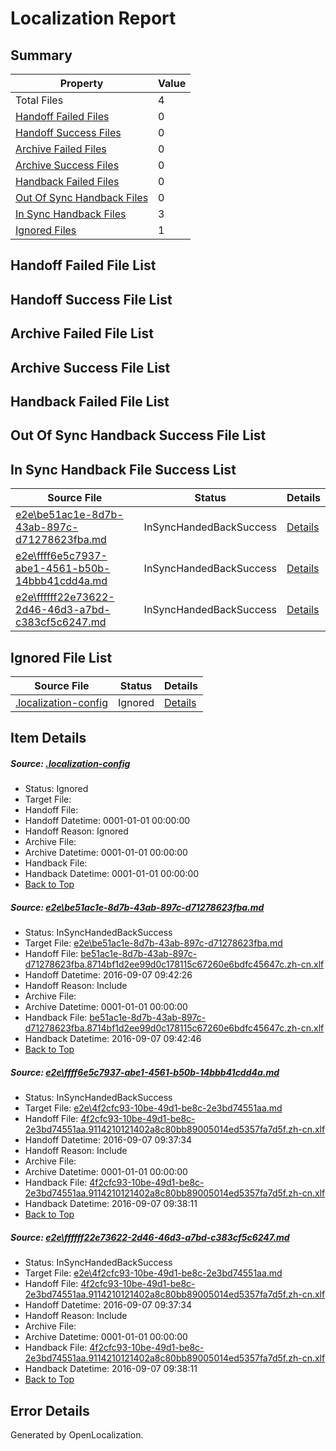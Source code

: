 # <a name='report-top'></a> Localization Report

## Summary
 Property | Value 
 -------- | ----- 
 Total Files | 4
[ Handoff Failed Files ](#handoff-failed-list)| 0
[ Handoff Success Files ](#handoff-success-list)| 0
[ Archive Failed Files ](#archive-failed-list)| 0
[ Archive Success Files ](#archive-success-list)| 0
[ Handback Failed Files ](#handback-failed-list)| 0
[ Out Of Sync Handback Files ](#outofsync-handback-success-list)| 0
[ In Sync Handback Files ](#insync-handback-success-list)| 3
[ Ignored Files ](#ignored-list)| 1

## <a name='handoff-failed-list'></a> Handoff Failed File List

## <a name='handoff-success-list'></a> Handoff Success File List

## <a name='archive-failed-list'></a> Archive Failed File List

## <a name='archive-success-list'></a> Archive Success File List

## <a name='handback-failed-list'></a> Handback Failed File List

## <a name='outofsync-handback-success-list'></a> Out Of Sync Handback Success File List

## <a name='insync-handback-success-list'></a> In Sync Handback File Success List
 Source File | Status | Details 
 ----------- | ------ | ------- 
 [e2e\be51ac1e-8d7b-43ab-897c-d71278623fba.md](https://github.com/OpenLocalizationTestOrg/ol-test0/blob/b6e01bc265eb4d5255dbdba1f990652a23f4f6fb/e2e/be51ac1e-8d7b-43ab-897c-d71278623fba.md) | InSyncHandedBackSuccess | [Details](#947cc73e611fa44aa77de1c73324d1eef997d41b1)
 [e2e\ffff6e5c7937-abe1-4561-b50b-14bbb41cdd4a.md](https://github.com/OpenLocalizationTestOrg/ol-test0/blob/63fc174e8d3e208ae90306bc8635ec2207029a58/e2e/ffff6e5c7937-abe1-4561-b50b-14bbb41cdd4a.md) | InSyncHandedBackSuccess | [Details](#e6ba51bd7e2cb986bf4f84eb9debe214b2f8d89b2)
 [e2e\ffffff22e73622-2d46-46d3-a7bd-c383cf5c6247.md](https://github.com/OpenLocalizationTestOrg/ol-test0/blob/b6e01bc265eb4d5255dbdba1f990652a23f4f6fb/e2e/ffffff22e73622-2d46-46d3-a7bd-c383cf5c6247.md) | InSyncHandedBackSuccess | [Details](#e6ba51bd7e2cb986bf4f84eb9debe214b2f8d89b3)

## <a name='ignored-list'></a> Ignored File List
 Source File | Status | Details 
 ----------- | ------ | ------- 
 [.localization-config](https://github.com/OpenLocalizationTestOrg/ol-test0/blob/b6e01bc265eb4d5255dbdba1f990652a23f4f6fb/.localization-config) | Ignored | [Details](#3d4f252ac210baf56311d7e97dcc2db10974dbd20)

## Item Details
##### <a name='3d4f252ac210baf56311d7e97dcc2db10974dbd20'></a> Source: [.localization-config](https://github.com/OpenLocalizationTestOrg/ol-test0/blob/b6e01bc265eb4d5255dbdba1f990652a23f4f6fb/.localization-config)
* Status: Ignored
* Target File: 
* Handoff File: 
* Handoff Datetime: 0001-01-01 00:00:00
* Handoff Reason: Ignored
* Archive File: 
* Archive Datetime: 0001-01-01 00:00:00
* Handback File: 
* Handback Datetime: 0001-01-01 00:00:00
* [Back to Top](#report-top)

##### <a name='947cc73e611fa44aa77de1c73324d1eef997d41b1'></a> Source: [e2e\be51ac1e-8d7b-43ab-897c-d71278623fba.md](https://github.com/OpenLocalizationTestOrg/ol-test0/blob/b6e01bc265eb4d5255dbdba1f990652a23f4f6fb/e2e/be51ac1e-8d7b-43ab-897c-d71278623fba.md)
* Status: InSyncHandedBackSuccess
* Target File: [e2e\be51ac1e-8d7b-43ab-897c-d71278623fba.md](https://github.com/OpenLocalizationTestOrg/ol-test0-zhcn/blob/90df940ac353070ee108b76f549e05ba9626bb6b/e2e/be51ac1e-8d7b-43ab-897c-d71278623fba.md)
* Handoff File: [be51ac1e-8d7b-43ab-897c-d71278623fba.8714bf1d2ee99d0c178115c67260e6bdfc45647c.zh-cn.xlf](https://github.com/OpenLocalizationTestOrg/ol-test0-handoff/blob/179c1b7ac83732d4f2f453c802b3f71f015e65d8/ol-handoff/OpenLocalizationTestOrg/ol-test0-zhcn/ci/ht/be51ac1e-8d7b-43ab-897c-d71278623fba.8714bf1d2ee99d0c178115c67260e6bdfc45647c.zh-cn.xlf)
* Handoff Datetime: 2016-09-07 09:42:26
* Handoff Reason: Include
* Archive File: 
* Archive Datetime: 0001-01-01 00:00:00
* Handback File: [be51ac1e-8d7b-43ab-897c-d71278623fba.8714bf1d2ee99d0c178115c67260e6bdfc45647c.zh-cn.xlf](https://github.com/OpenLocalizationTestOrg/ol-test0-handback/blob/1f1e62d7f686c2c5c989583667e571ca40dd4583/ol-handback/OpenLocalizationTestOrg/ol-test0-zhcn/ci/ht/be51ac1e-8d7b-43ab-897c-d71278623fba.8714bf1d2ee99d0c178115c67260e6bdfc45647c.zh-cn.xlf)
* Handback Datetime: 2016-09-07 09:42:46
* [Back to Top](#report-top)

##### <a name='e6ba51bd7e2cb986bf4f84eb9debe214b2f8d89b2'></a> Source: [e2e\ffff6e5c7937-abe1-4561-b50b-14bbb41cdd4a.md](https://github.com/OpenLocalizationTestOrg/ol-test0/blob/63fc174e8d3e208ae90306bc8635ec2207029a58/e2e/ffff6e5c7937-abe1-4561-b50b-14bbb41cdd4a.md)
* Status: InSyncHandedBackSuccess
* Target File: [e2e\4f2cfc93-10be-49d1-be8c-2e3bd74551aa.md](https://github.com/OpenLocalizationTestOrg/ol-test0-zhcn/blob/0af7cbc9904bcd13976c19a4486839e9a7f76d91/e2e/4f2cfc93-10be-49d1-be8c-2e3bd74551aa.md)
* Handoff File: [4f2cfc93-10be-49d1-be8c-2e3bd74551aa.9114210121402a8c80bb89005014ed5357fa7d5f.zh-cn.xlf](https://github.com/OpenLocalizationTestOrg/ol-test0-handoff/blob/271bf29092a4cdb12ce671584b41f37bef31606f/ol-handoff/OpenLocalizationTestOrg/ol-test0-zhcn/ci/ht/4f2cfc93-10be-49d1-be8c-2e3bd74551aa.9114210121402a8c80bb89005014ed5357fa7d5f.zh-cn.xlf)
* Handoff Datetime: 2016-09-07 09:37:34
* Handoff Reason: Include
* Archive File: 
* Archive Datetime: 0001-01-01 00:00:00
* Handback File: [4f2cfc93-10be-49d1-be8c-2e3bd74551aa.9114210121402a8c80bb89005014ed5357fa7d5f.zh-cn.xlf](https://github.com/OpenLocalizationTestOrg/ol-test0-handback/blob/e6c4d12d087dc80b28cdafe1845462bf31c4ba5b/ol-handback/OpenLocalizationTestOrg/ol-test0-zhcn/ci/ht/4f2cfc93-10be-49d1-be8c-2e3bd74551aa.9114210121402a8c80bb89005014ed5357fa7d5f.zh-cn.xlf)
* Handback Datetime: 2016-09-07 09:38:11
* [Back to Top](#report-top)

##### <a name='e6ba51bd7e2cb986bf4f84eb9debe214b2f8d89b3'></a> Source: [e2e\ffffff22e73622-2d46-46d3-a7bd-c383cf5c6247.md](https://github.com/OpenLocalizationTestOrg/ol-test0/blob/b6e01bc265eb4d5255dbdba1f990652a23f4f6fb/e2e/ffffff22e73622-2d46-46d3-a7bd-c383cf5c6247.md)
* Status: InSyncHandedBackSuccess
* Target File: [e2e\4f2cfc93-10be-49d1-be8c-2e3bd74551aa.md](https://github.com/OpenLocalizationTestOrg/ol-test0-zhcn/blob/0af7cbc9904bcd13976c19a4486839e9a7f76d91/e2e/4f2cfc93-10be-49d1-be8c-2e3bd74551aa.md)
* Handoff File: [4f2cfc93-10be-49d1-be8c-2e3bd74551aa.9114210121402a8c80bb89005014ed5357fa7d5f.zh-cn.xlf](https://github.com/OpenLocalizationTestOrg/ol-test0-handoff/blob/271bf29092a4cdb12ce671584b41f37bef31606f/ol-handoff/OpenLocalizationTestOrg/ol-test0-zhcn/ci/ht/4f2cfc93-10be-49d1-be8c-2e3bd74551aa.9114210121402a8c80bb89005014ed5357fa7d5f.zh-cn.xlf)
* Handoff Datetime: 2016-09-07 09:37:34
* Handoff Reason: Include
* Archive File: 
* Archive Datetime: 0001-01-01 00:00:00
* Handback File: [4f2cfc93-10be-49d1-be8c-2e3bd74551aa.9114210121402a8c80bb89005014ed5357fa7d5f.zh-cn.xlf](https://github.com/OpenLocalizationTestOrg/ol-test0-handback/blob/e6c4d12d087dc80b28cdafe1845462bf31c4ba5b/ol-handback/OpenLocalizationTestOrg/ol-test0-zhcn/ci/ht/4f2cfc93-10be-49d1-be8c-2e3bd74551aa.9114210121402a8c80bb89005014ed5357fa7d5f.zh-cn.xlf)
* Handback Datetime: 2016-09-07 09:38:11
* [Back to Top](#report-top)


## Error Details

Generated by OpenLocalization.

